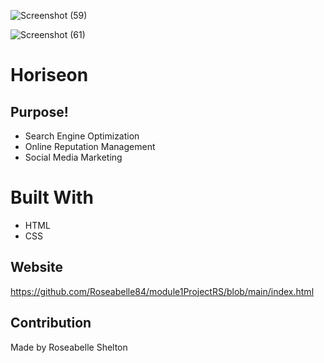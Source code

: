 ![Screenshot (59)](https://user-images.githubusercontent.com/103977896/169149069-a5d25cb3-39fc-4544-8234-b0f85be4852d.png)

![Screenshot (61)](https://user-images.githubusercontent.com/103977896/169149262-8ee245e5-ed7f-45eb-875e-6ad3c02b903d.png)
# Horiseon

## Purpose!

* Search Engine Optimization 
* Online Reputation Management
* Social Media Marketing

# Built With

* HTML
* CSS

## Website
https://github.com/Roseabelle84/module1ProjectRS/blob/main/index.html

## Contribution
 
 Made by Roseabelle Shelton
